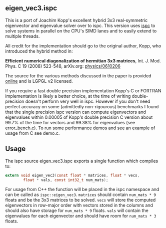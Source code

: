 eigen\_vec3.ispc
---
This is a port of Joachim Kopp's excellent hybrid 3x3 real-symmetric eigenvector and eigenvalue solver
over to ispc. This version uses [ispc](https://ispc.github.io/) to solve systems in parallel on the CPU's
SIMD lanes and to easily extend to multiple threads.

All credit for the implementation should go to the original author, Kopp, who introduced the hybrid method in:

**Efficient numerical diagonalization of hermitian 3x3 matrices**,
Int. J. Mod. Phys. C 19 (2008) 523-548,
arXiv.org: [physics/0610206](http://arxiv.org/abs/physics/0610206)

The source for the various methods discussed in the paper is provided [online](www.mpi-hd.mpg.de/personalhomes/globes/3x3/)
and is LGPGL v2 licensed.

If you require a fast double precision implementation Kopp's C or FORTRAN implementation is likely a better
choice, at the time of writing double-precision doesn't perform very well in ispc. However if you
don't need perfect accuracy on some (admittedly non-rigourous) benchmarks I found that the single
precision ispc version can compute eigenvectors and eigenvalues within 0.00005 of Kopp's double precision C version
about 99.7% of the time for vectors and 99.38% for eigenvalues (see error\_bench.c).
To run some performance demos and see an example of usage from C see demo.c.

Usage
---
The ispc source eigen\_vec3.ispc exports a single function which compiles to:
```c
extern void eigen_vec3(const float * matrices, float * vecs,
		float * vals, const int32_t num_mats);
```
For usage from C++ the function will be placed in the ispc namespace and can be called as `ispc::eigen_vec3`.
`matrices` should contain `num_mats * 9` floats and be the 3x3 matrices to be solved. `vecs` will store
the computed eigenvectors in row-major order with vectors stored in the columns and should also have
storage for `num_mats * 9` floats. `vals` will contain the eigenvalues for each eigenvector and should have
room for `num_mats * 3` floats.

